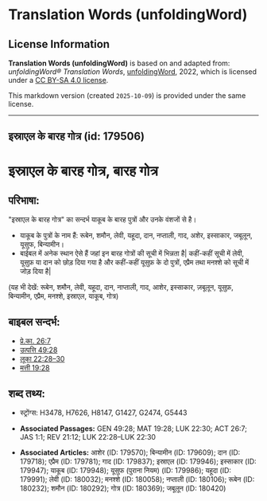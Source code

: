 # Translation Words (unfoldingWord)

## License Information

**Translation Words (unfoldingWord)** is based on and adapted from: _unfoldingWord® Translation Words_, [unfoldingWord](https://unfoldingword.org/utw), 2022, which is licensed under a [CC BY-SA 4.0 license](https://creativecommons.org/licenses/by-sa/4.0/legalcode.en).

This markdown version (created `2025-10-09`) is provided under the same license.



--------------------------------

## इस्राएल के बारह गोत्र (id: 179506)

इस्राएल के बारह गोत्र, बारह गोत्र
=================================

परिभाषा:
--------

"इस्राएल के बारह गोत्र" का सन्दर्भ याकूब के बारह पुत्रों और उनके वंशजों से है।

* याकूब के पुत्रों के नाम हैं: रूबेन, शमौन, लेवी, यहूदा, दान, नप्ताली, गाद, अशेर, इस्साकार, जबूलून, यूसुफ, बिन्यामीन।
* बाईबल में अनेक स्थान ऐसे हैं जहां इन बारह गोत्रों की सूची में भिन्नता है\| कहीं\-कहीं सूची में लेवी, यूसुफ़ या दान को छोड़ दिया गया है और कहीं\-कहीं यूसुफ़ के दो पुत्रों, एप्रैम तथा मनश्शे को सूची में जोड़ दिया है\|

(यह भी देखें: रूबेन, शमौन, लेवी, यहूदा, दान, नाप्ताली, गाद, आशेर, इस्साकार, ज़बूलून, यूसुफ़, बिन्यामीन, एप्रैम, मनश्शे, इस्राएल, याकूब, गोत्र)

बाइबल सन्दर्भ:
--------------

* [प्रे.का. 26:7](https://ref.ly/Acts26:7)
* [उत्पत्ति 49:28](https://ref.ly/Gen49:28)
* [लूका 22:28–30](https://ref.ly/Luke22:28-Luke22:30)
* [मत्ती 19:28](https://ref.ly/Matt19:28)

शब्द तथ्य:
----------

* स्ट्रोंग्स: H3478, H7626, H8147, G1427, G2474, G5443

* **Associated Passages:** GEN 49:28; MAT 19:28; LUK 22:30; ACT 26:7; JAS 1:1; REV 21:12; LUK 22:28–LUK 22:30
* **Associated Articles:** आशेर (ID: 179570); बिन्यामीन (ID: 179609); दान (ID: 179718); एप्रैम (ID: 179781); गाद (ID: 179837); इस्राएल (ID: 179946); इस्साकार (ID: 179947); याकूब (ID: 179948); यूसुफ (पुराना नियम) (ID: 179986); यहूदा (ID: 179991); लेवी (ID: 180032); मनश्शे (ID: 180058); नप्ताली (ID: 180106); रूबेन (ID: 180232); शमौन (ID: 180292); गोत्र (ID: 180369); जबूलून (ID: 180420)

